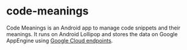 # code-meanings
Code Meanings is an Android app to manage code snippets and their meanings. It runs on Android Lollipop and stores the data on Google AppEngine using <a href="https://cloud.google.com/appengine/docs/java/endpoints/">Google Cloud endpoints</a>.
